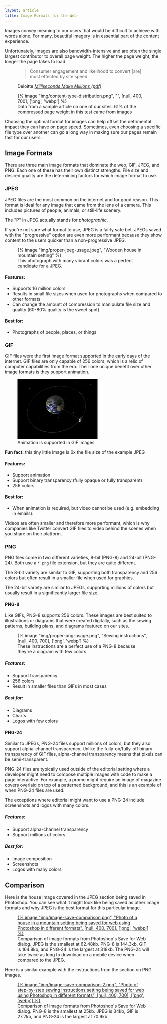 ```yaml
---
layout: article
title: Image Formats for the Web
---
```

Images convey meaning to our users that would be difficult to achieve with words alone. For many, beautiful imagery is in essential part of the content experience.

Unfortunately, images are also bandwidth-intensive and are often the single largest contributor to overall page weight. The higher the page weight, the longer the page takes to load. 

<figure>
<blockquote>Consumer engagement and likelihood to convert [are] most effected by site speed.</blockquote>
<figcaption>
Deloitte <cite><a href="https://www2.deloitte.com/content/dam/Deloitte/ie/Documents/Consulting/Milliseconds_Make_Millions_report.pdf">Milliseconds Make Millions (pdf)</a></cite>
</figcaption>
</figure>

<figure>
{% image "img/content-type-distribution.png", "", [null, 400, 700], ['png', 'webp'] %}
<figcaption>Data from a sample article on one of our sites. 61% of the compressed page weight in this test came from images</figcaption>
</figure>

Choosing the optimal format for images can help offset the detrimental impact they can have on page speed. Sometimes, even choosing a specific file type over another can go a long way in making sure our pages remain fast for our users.

## Image Formats
There are three main image formats that dominate the web, GIF, JPEG, and PNG. Each one of these has their own distinct strengths. File size and desired quality are the determining factors for which image format to use.

### JPEG
JPEG files are the most common on the internet and for good reason. This format is ideal for any image that came from the lens of a camera. This includes pictures of people, animals, or still-life scenery.

The "P" in JPEG actually stands for _photographic_. 

If you're not sure what format to use, JPEG is a fairly safe bet. JPEGs saved with the "progressive" option are even more performant because they show content to the users quicker than a non-progressive JPEG.

<figure>
{% image "img/proper-jpeg-usage.jpeg", "Wooden house in mountain setting" %}
<figcaption>This photograph with many vibrant colors was a perfect candidate for a JPEG.</figcaption>
</figure>

#### Features:
- Supports 16 million colors
- Results in small file sizes when used for photographs when compared to other formats
- Can change the amount of compression to manipulate file size and quality (60-80% quality is the sweet spot)

#### Best for:
- Photographs of people, places, or things

### GIF
GIF files were the first image format supported in the early days of the internet. GIF files are only capable of 256 colors, which is a relic of computer capabilities from the era. Their one unique benefit over other image formats is they support animation. 

<figure>
<img alt="Image of moon orbiting around the earth" height="192" src="/img/proper-gif-usage.gif" width="256" loading="lazy" />
<figcaption>Animation is supported in GIF images</figcaption>
</figure>

__Fun fact:__ this tiny little image is 6x the file size of the example JPEG

#### Features:
- Support animation
- Support binary transparency (fully opaque or fully transparent)
- 256 colors

#### Best for:
- When animation is required, but video cannot be used (e.g. embedding in emails).  
 
Videos are often smaller and therefore more performant, which is why companies like Twitter convert GIF files to video behind the scenes when you share on their platform.

### PNG
PNG files come in two different varieties, 8-bit (PNG-8) and 24-bit (PNG-24). Both use a `*.png` file extension, but they are quite different. 

The 8-bit variety are similar to GIF, supporting both transparency and 256 colors but often result in a smaller file when used for graphics. 

The 24-bit variety are similar to JPEGs, supporting millions of colors but usually result in a significantly larger file size.   

#### PNG-8
Like GIFs, PNG-8 supports 256 colors. These images are best suited to illustrations or diagrams that were created digitally, such as the sewing patterns, building plans, and diagrams featured on our sites. 

<figure>
{% image "img/proper-png-usage.png", "Sewing instructions", [null, 400, 700], ['png', 'webp'] %}
<figcaption>These instructions are a perfect use of a PNG-8 because they're a diagram with few colors</figcaption>
</figure>

##### Features:
- Support transparency
- 256 colors
- Result in smaller files than GIFs in most cases

##### Best for:
- Diagrams
- Charts
- Logos with few colors

#### PNG-24
Similar to JPEGs, PNG-24 files support millions of colors, but they also support alpha-channel transparency. Unlike the fully-on/fully-off binary transparency of GIF files, alpha-channel transparency means that pixels can be semi-transparent.

PNG-24 files are typically used outside of the editorial setting where a developer might need to compose multiple images with code to make a page interactive. For example, a promo might require an image of magazine covers overlaid on top of a patterned background, and this is an example of when PNG-24 files are used. 

The exceptions where editorial might want to use a PNG-24 include screenshots and logos with many colors.  

##### Features:
- Support alpha-channel transparency
- Support millions of colors

##### Best for:
- Image composition
- Screenshots
- Logos with many colors

## Comparison
Here is the house image covered in the JPEG section being saved in Photoshop. You can see what it might look like being saved as other image formats and why JPEG is the best format for this particular image.

<figure>
<a href="/img/image-save-comparison.png">
    {% image "img/image-save-comparison.png", "Photo of a house in a mountain setting being saved for web using Photoshop in different formats", [null, 400, 700],
  ['png', 'webp'] %}
</a>
<figcaption>Comparison of image formats from Photoshop's Save for Web dialog. JPEG is the smallest at 62.48kb. PNG-8 is 144.3kb, GIF is 164.8kb, and PNG-24 is the largest at 318kb. The PNG-24 will take twice as long to download on a mobile device when compared to the JPEG.</figcaption>
</figure>

Here is a similar example with the instructions from the section on PNG images.

<figure>
<a href="/img/image-save-comparison-2.png">
    {% image "img/image-save-comparison-2.png", "Photo of step-by-step sewing instructions setting being saved for web using Photoshop in different formats", [null, 400, 700],
  ['png', 'webp'] %}
</a>
<figcaption>Comparison of image formats from Photoshop's Save for Web dialog. PNG-8 is the smallest at 25kb. JPEG is 34kb, GIF is 27.2kb, and PNG-24 is the largest at 70.9kb.</figcaption>
</figure>
